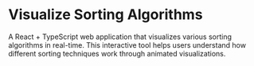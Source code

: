 # Visualize Sorting Algorithms 

A React + TypeScript web application that visualizes various sorting algorithms in real-time. This interactive tool helps users understand how different sorting techniques work through animated visualizations.

